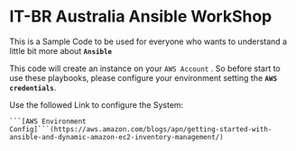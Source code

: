 #  IT-BR Australia Ansible WorkShop 


This is a Sample Code to be used for everyone who wants to understand a little bit more about **`Ansible`**

This code will create an instance on your 
`AWS Account` . So before start to use these playbooks, please configure your environment setting the **`AWS credentials`**.

Use the followed Link to configure the System:

	```[AWS Environment Config]```(https://aws.amazon.com/blogs/apn/getting-started-with-ansible-and-dynamic-amazon-ec2-inventory-management/)

